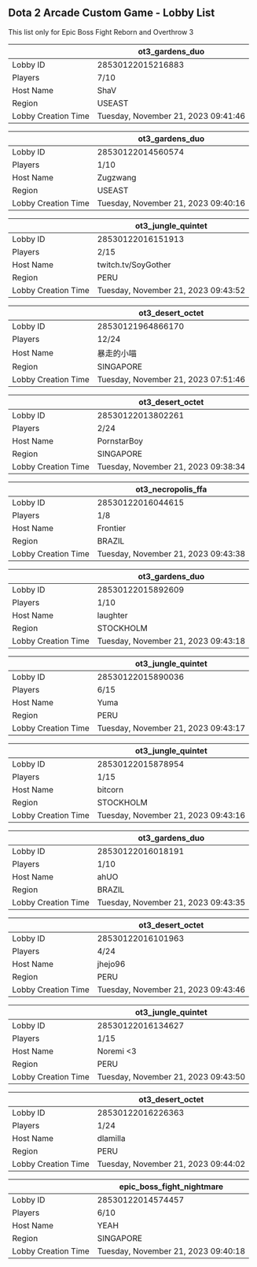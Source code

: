 ## Dota 2 Arcade Custom Game - Lobby List

This list only for Epic Boss Fight Reborn and Overthrow 3

|  | ot3_gardens_duo |
| ------ | ------ |
| Lobby ID | 28530122015216883 |
| Players | 7/10 |
| Host Name | ShaV |
| Region | USEAST |
| Lobby Creation Time | Tuesday, November 21, 2023 09:41:46 |


|  | ot3_gardens_duo |
| ------ | ------ |
| Lobby ID | 28530122014560574 |
| Players | 1/10 |
| Host Name | Zugzwang |
| Region | USEAST |
| Lobby Creation Time | Tuesday, November 21, 2023 09:40:16 |


|  | ot3_jungle_quintet |
| ------ | ------ |
| Lobby ID | 28530122016151913 |
| Players | 2/15 |
| Host Name | twitch.tv/SoyGother |
| Region | PERU |
| Lobby Creation Time | Tuesday, November 21, 2023 09:43:52 |


|  | ot3_desert_octet |
| ------ | ------ |
| Lobby ID | 28530121964866170 |
| Players | 12/24 |
| Host Name | 暴走的小喵 |
| Region | SINGAPORE |
| Lobby Creation Time | Tuesday, November 21, 2023 07:51:46 |


|  | ot3_desert_octet |
| ------ | ------ |
| Lobby ID | 28530122013802261 |
| Players | 2/24 |
| Host Name | PornstarBoy |
| Region | SINGAPORE |
| Lobby Creation Time | Tuesday, November 21, 2023 09:38:34 |


|  | ot3_necropolis_ffa |
| ------ | ------ |
| Lobby ID | 28530122016044615 |
| Players | 1/8 |
| Host Name | Frontier |
| Region | BRAZIL |
| Lobby Creation Time | Tuesday, November 21, 2023 09:43:38 |


|  | ot3_gardens_duo |
| ------ | ------ |
| Lobby ID | 28530122015892609 |
| Players | 1/10 |
| Host Name | laughter |
| Region | STOCKHOLM |
| Lobby Creation Time | Tuesday, November 21, 2023 09:43:18 |


|  | ot3_jungle_quintet |
| ------ | ------ |
| Lobby ID | 28530122015890036 |
| Players | 6/15 |
| Host Name | Yuma |
| Region | PERU |
| Lobby Creation Time | Tuesday, November 21, 2023 09:43:17 |


|  | ot3_jungle_quintet |
| ------ | ------ |
| Lobby ID | 28530122015878954 |
| Players | 1/15 |
| Host Name | bitcorn |
| Region | STOCKHOLM |
| Lobby Creation Time | Tuesday, November 21, 2023 09:43:16 |


|  | ot3_gardens_duo |
| ------ | ------ |
| Lobby ID | 28530122016018191 |
| Players | 1/10 |
| Host Name | ahUO |
| Region | BRAZIL |
| Lobby Creation Time | Tuesday, November 21, 2023 09:43:35 |


|  | ot3_desert_octet |
| ------ | ------ |
| Lobby ID | 28530122016101963 |
| Players | 4/24 |
| Host Name | jhejo96 |
| Region | PERU |
| Lobby Creation Time | Tuesday, November 21, 2023 09:43:46 |


|  | ot3_jungle_quintet |
| ------ | ------ |
| Lobby ID | 28530122016134627 |
| Players | 1/15 |
| Host Name | Noremi <3 |
| Region | PERU |
| Lobby Creation Time | Tuesday, November 21, 2023 09:43:50 |


|  | ot3_desert_octet |
| ------ | ------ |
| Lobby ID | 28530122016226363 |
| Players | 1/24 |
| Host Name | dlamilla |
| Region | PERU |
| Lobby Creation Time | Tuesday, November 21, 2023 09:44:02 |


|  | epic_boss_fight_nightmare |
| ------ | ------ |
| Lobby ID | 28530122014574457 |
| Players | 6/10 |
| Host Name | YEAH |
| Region | SINGAPORE |
| Lobby Creation Time | Tuesday, November 21, 2023 09:40:18 |


